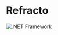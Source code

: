 # Refracto

![.NET Framework](https://github.com/iberisoft/Refracto/workflows/.NET%20Framework/badge.svg)
